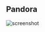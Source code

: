 ## Pandora
![screenshot](https://media.discordapp.net/attachments/1183085005904289924/1308421470816436265/1732022357948.jpg?ex=673de1f3&is=673c9073&hm=78ecac9797e2d244e595688ceefde9b9606121472c29e128f3c113b2e160052d&)
